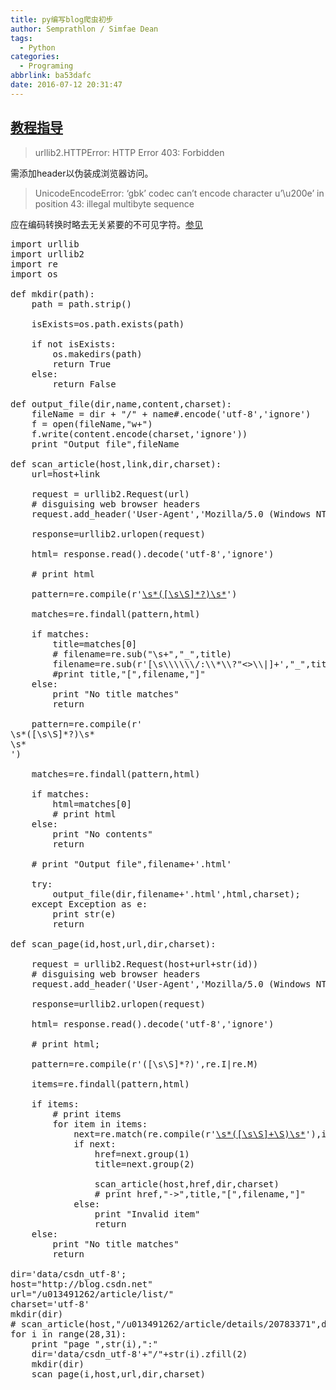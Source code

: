 ```yaml
---
title: py编写blog爬虫初步
author: Semprathlon / Simfae Dean
tags:
  - Python
categories:
  - Programing
abbrlink: ba53dafc
date: 2016-07-12 20:31:47
---
```

[教程指导](http://wiki.jikexueyuan.com/project/python-crawler-guide/taobao-order.html)
----

> urllib2.HTTPError: HTTP Error 403: Forbidden

需添加header以伪装成浏览器访问。

> UnicodeEncodeError: ‘gbk’ codec can’t encode character u’\u200e’ in position 43: illegal multibyte sequence

应在编码转换时略去无关紧要的不可见字符。[参见](http://www.crifan.com/unicodeencodeerror_gbk_codec_can_not_encode_character_in_position_illegal_multibyte_sequence/)

 
<pre class="lang:python decode:true " >import urllib
import urllib2
import re
import os

def mkdir(path):
    path = path.strip()

    isExists=os.path.exists(path)

    if not isExists:
        os.makedirs(path)
        return True
    else:
        return False

def output_file(dir,name,content,charset):
    fileName = dir + "/" + name#.encode('utf-8','ignore')
    f = open(fileName,"w+")
    f.write(content.encode(charset,'ignore'))
    print "Output file",fileName

def scan_article(host,link,dir,charset):
    url=host+link

    request = urllib2.Request(url)
    # disguising web browser headers
    request.add_header('User-Agent','Mozilla/5.0 (Windows NT 10.0; Win64; x64) AppleWebKit/537.36 (KHTML, like Gecko) Chrome/51.0.2704.106 Safari/537.36')

    response=urllib2.urlopen(request)

    html= response.read().decode('utf-8','ignore')

    # print html

    pattern=re.compile(r'<span class="link_title"><a href=".*">\s*([\s\S]*?)\s*</a>')

    matches=re.findall(pattern,html)

    if matches:
        title=matches[0]
        # filename=re.sub("\s+","_",title)
        filename=re.sub(r'[\s\\\\\\/:\\*\\?"<>\\|]+',"_",title)
        #print title,"[",filename,"]"
    else:
        print "No title matches"
        return

    pattern=re.compile(r'<div id="main">\s*([\s\S]*?)\s*</div>\s*<div id="side">')

    matches=re.findall(pattern,html)

    if matches:
        html=matches[0]
        # print html
    else:
        print "No contents"
        return

    # print "Output file",filename+'.html'

    try:
        output_file(dir,filename+'.html',html,charset);
    except Exception as e:
        print str(e)
        return

def scan_page(id,host,url,dir,charset):

    request = urllib2.Request(host+url+str(id))
    # disguising web browser headers
    request.add_header('User-Agent','Mozilla/5.0 (Windows NT 10.0; Win64; x64) AppleWebKit/537.36 (KHTML, like Gecko) Chrome/51.0.2704.106 Safari/537.36')

    response=urllib2.urlopen(request)

    html= response.read().decode('utf-8','ignore')

    # print html;

    pattern=re.compile(r'<span.*class="link_title">([\s\S]*?)</span>',re.I|re.M)

    items=re.findall(pattern,html)

    if items:
        # print items
        for item in items:
            next=re.match(re.compile(r'<a href="(.+?)">\s*([\s\S]+\S)\s*</a>'),item)
            if next:
                href=next.group(1)
                title=next.group(2)

                scan_article(host,href,dir,charset)
                # print href,"->",title,"[",filename,"]"
            else:
                print "Invalid item"
                return
    else:
        print "No title matches"
        return

dir='data/csdn_utf-8';
host="http://blog.csdn.net"
url="/u013491262/article/list/"
charset='utf-8'
mkdir(dir)
# scan_article(host,"/u013491262/article/details/20783371",dir,'utf-8')
for i in range(28,31):
    print "page ",str(i),":"
    dir='data/csdn_utf-8'+"/"+str(i).zfill(2)
    mkdir(dir)
    scan_page(i,host,url,dir,charset)
</pre> 
